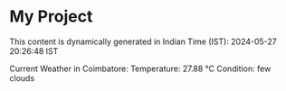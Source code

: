 # My Project

This content is dynamically generated in Indian Time (IST): 2024-05-27 20:26:48 IST


Current Weather in Coimbatore:
Temperature: 27.88 °C
Condition: few clouds
